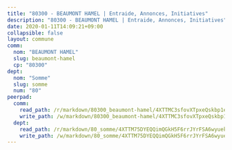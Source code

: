 ```yaml
---
title: "80300 - BEAUMONT HAMEL | Entraide, Annonces, Initiatives"
description: "80300 - BEAUMONT HAMEL | Entraide, Annonces, Initiatives"
date: 2020-01-11T14:09:21+09:00
collapsible: false
layout: commune
comm:
  nom: "BEAUMONT HAMEL"
  slug: beaumont-hamel
  cp: "80300"
dept:
  nom: "Somme"
  slug: somme
  num: "80"
peerpad:
  comm:
    read_path: /r/markdown/80300_beaumont-hamel/4XTTMC3sfovXTpxeQskbp1eZTHFbsiPfRYmy9j2bRGWyCzgcu
    write_path: /w/markdown/80300_beaumont-hamel/4XTTMC3sfovXTpxeQskbp1eZTHFbsiPfRYmy9j2bRGWyCzgcu-K3TgU6o1VMhFE6gvnJKPH4TMSj9LqPRyQPY99Jw9NJRpDiPTPLdyjKEPZbNdmptDd7UMfNCdoVGJ8HPUXXcDnZGKk884if3L4hhjuVwwWU8QivCeRLDPBwYBfLubmbrjUbUTmYrZ
  dept:
    read_path: /r/markdown/80_somme/4XTTM75DYEQQimQGkH5F6rrJYrFSA6wyuekdgioEx7v45YjSw
    write_path: /w/markdown/80_somme/4XTTM75DYEQQimQGkH5F6rrJYrFSA6wyuekdgioEx7v45YjSw-K3TgTuB1DbUNHuFo9Fhh6JTUriPx8E5izGkmw9RSNTjUtMFPoZhqqp87szE8th3EytWSHGdhUuQUPjam8aJZh1SdH8pL3ibgUbMdNhU17kjAmSa49LMB2GjXvVwDVurE8mgce3XM
---
```


